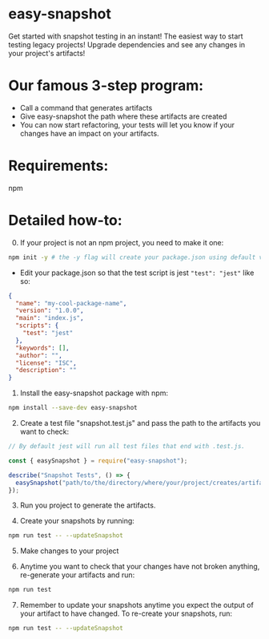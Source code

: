 # easy-snapshot

Get started with snapshot testing in an instant!
The easiest way to start testing legacy projects!
Upgrade dependencies and see any changes in your project's artifacts!

# Our famous 3-step program:

- Call a command that generates artifacts
- Give easy-snapshot the path where these artifacts are created
- You can now start refactoring, your tests will let you know if your changes have an impact on your artifacts.

# Requirements:

npm

# Detailed how-to:

0. If your project is not an npm project, you need to make it one:

```sh
npm init -y # the -y flag will create your package.json using default values.
```

- Edit your package.json so that the test script is jest `"test": "jest"` like so:

```json
{
  "name": "my-cool-package-name",
  "version": "1.0.0",
  "main": "index.js",
  "scripts": {
    "test": "jest"
  },
  "keywords": [],
  "author": "",
  "license": "ISC",
  "description": ""
}
```

1. Install the easy-snapshot package with npm:

```sh
npm install --save-dev easy-snapshot
```

2. Create a test file "snapshot.test.js" and pass the path to the artifacts you want to check:

```js
// By default jest will run all test files that end with .test.js.

const { easySnapshot } = require("easy-snapshot");

describe("Snapshot Tests", () => {
  easySnapshot("path/to/the/directory/where/your/project/creates/artifacts");
});
```

3. Run you project to generate the artifacts.

4. Create your snapshots by running:

```sh
npm run test -- --updateSnapshot
```

5. Make changes to your project

6. Anytime you want to check that your changes have not broken anything, re-generate your artifacts and run:

```sh
npm run test
```

7. Remember to update your snapshots anytime you expect the output of your artifact to have changed. To re-create your snapshots, run:

```sh
npm run test -- --updateSnapshot
```
